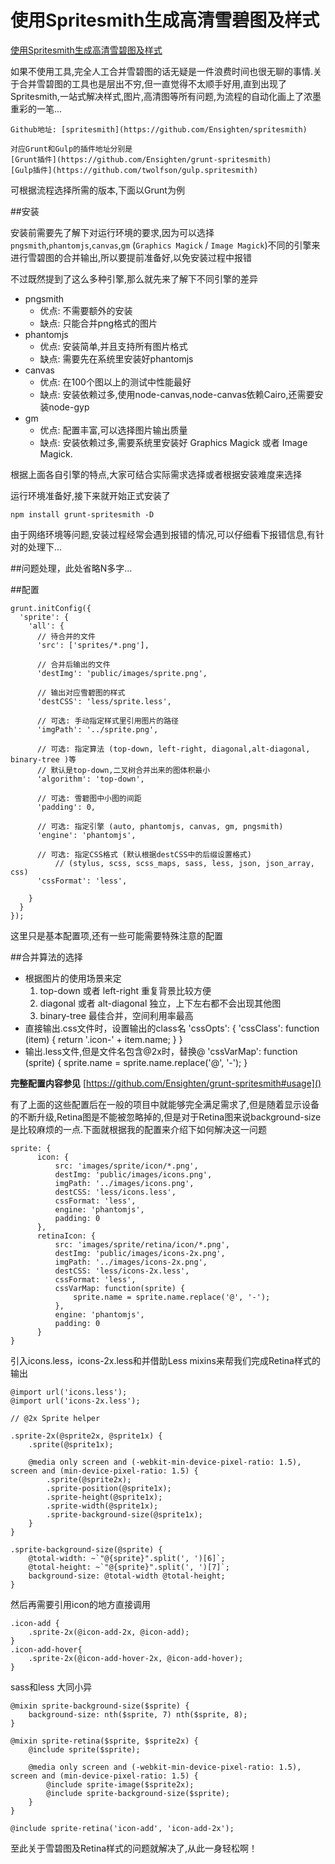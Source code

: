 使用Spritesmith生成高清雪碧图及样式
===================================

[使用Spritesmith生成高清雪碧图及样式](http://www.solodu.com/generate-retina-css-sprite-with-spritesmith/)

如果不使用工具,完全人工合并雪碧图的话无疑是一件浪费时间也很无聊的事情.关于合并雪碧图的工具也是层出不穷,但一直觉得不太顺手好用,直到出现了Spritesmith,一站式解决样式,图片,高清图等所有问题,为流程的自动化画上了浓墨重彩的一笔...

    Github地址: [spritesmith](https://github.com/Ensighten/spritesmith)
    
    对应Grunt和Gulp的插件地址分别是
    [Grunt插件](https://github.com/Ensighten/grunt-spritesmith)
    [Gulp插件](https://github.com/twolfson/gulp.spritesmith)

可根据流程选择所需的版本,下面以Grunt为例

##安装

安装前需要先了解下对运行环境的要求,因为可以选择`pngsmith`,`phantomjs`,`canvas`,`gm` (`Graphics Magick` / `Image Magick`)不同的引擎来进行雪碧图的合并输出,所以要提前准备好,以免安装过程中报错

不过既然提到了这么多种引擎,那么就先来了解下不同引擎的差异

- pngsmith
  - 优点: 不需要额外的安装
  - 缺点: 只能合并png格式的图片
- phantomjs
  - 优点: 安装简单,并且支持所有图片格式
  - 缺点: 需要先在系统里安装好phantomjs
- canvas
  - 优点: 在100个图以上的测试中性能最好
  - 缺点: 安装依赖过多,使用node-canvas,node-canvas依赖Cairo,还需要安装node-gyp
- gm
  - 优点: 配置丰富,可以选择图片输出质量
  - 缺点: 安装依赖过多,需要系统里安装好 Graphics Magick 或者 Image Magick.

根据上面各自引擎的特点,大家可结合实际需求选择或者根据安装难度来选择

运行环境准备好,接下来就开始正式安装了

    npm install grunt-spritesmith -D

由于网络环境等问题,安装过程经常会遇到报错的情况,可以仔细看下报错信息,有针对的处理下...

##问题处理，此处省略N多字...

##配置

    grunt.initConfig({  
      'sprite': {
        'all': {
          // 待合并的文件
          'src': ['sprites/*.png'],

          // 合并后输出的文件
          'destImg': 'public/images/sprite.png',
          
          // 输出对应雪碧图的样式
          'destCSS': 'less/sprite.less',
          
          // 可选: 手动指定样式里引用图片的路径
          'imgPath': '../sprite.png',
          
          // 可选: 指定算法 (top-down, left-right, diagonal,alt-diagonal, binary-tree )等
          // 默认是top-down,二叉树合并出来的图体积最小
          'algorithm': 'top-down',
          
          // 可选: 雪碧图中小图的间距
          'padding': 0,
          
          // 可选: 指定引擎 (auto, phantomjs, canvas, gm, pngsmith)
          'engine': 'phantomjs',
          
          // 可选: 指定CSS格式 (默认根据destCSS中的后缀设置格式)
              // (stylus, scss, scss_maps, sass, less, json, json_array, css)
          'cssFormat': 'less',
          
        }
      }
    });

这里只是基本配置项,还有一些可能需要特殊注意的配置

##合并算法的选择

- 根据图片的使用场景来定
  1. top-down 或者 left-right 重复背景比较方便
  2. diagonal 或者 alt-diagonal 独立，上下左右都不会出现其他图
  3. binary-tree 最佳合并，空间利用率最高
- 直接输出.css文件时，设置输出的class名
      'cssOpts': {
        'cssClass': function (item) {
          return '.icon-' + item.name;
        }
      }
- 输出.less文件,但是文件名包含@2x时，替换@
      'cssVarMap': function (sprite) {
        sprite.name = sprite.name.replace('@', '-');
      }

**完整配置内容参见** [https://github.com/Ensighten/grunt-spritesmith#usage]()

有了上面的这些配置后在一般的项目中就能够完全满足需求了,但是随着显示设备的不断升级,Retina图是不能被忽略掉的,但是对于Retina图来说background-size是比较麻烦的一点.下面就根据我的配置来介绍下如何解决这一问题

    sprite: {
          icon: {
              src: 'images/sprite/icon/*.png',
              destImg: 'public/images/icons.png',
              imgPath: '../images/icons.png',
              destCSS: 'less/icons.less',
              cssFormat: 'less',
              engine: 'phantomjs',
              padding: 0
          },
          retinaIcon: {
              src: 'images/sprite/retina/icon/*.png',
              destImg: 'public/images/icons-2x.png',
              imgPath: '../images/icons-2x.png',
              destCSS: 'less/icons-2x.less',
              cssFormat: 'less',
              cssVarMap: function(sprite) {
                  sprite.name = sprite.name.replace('@', '-');
              },
              engine: 'phantomjs',
              padding: 0
          }
    }


引入icons.less，icons-2x.less和并借助Less mixins来帮我们完成Retina样式的输出

    @import url('icons.less');
    @import url('icons-2x.less');
    
    // @2x Sprite helper
    
    .sprite-2x(@sprite2x, @sprite1x) {
        .sprite(@sprite1x);
    
        @media only screen and (-webkit-min-device-pixel-ratio: 1.5), screen and (min-device-pixel-ratio: 1.5) {
            .sprite(@sprite2x);
            .sprite-position(@sprite1x);
            .sprite-height(@sprite1x);
            .sprite-width(@sprite1x);
            .sprite-background-size(@sprite1x);
        }
    }

    .sprite-background-size(@sprite) {
        @total-width: ~`"@{sprite}".split(', ')[6]`;
        @total-height: ~`"@{sprite}".split(', ')[7]`;
        background-size: @total-width @total-height;
    }

然后再需要引用icon的地方直接调用

    .icon-add {
        .sprite-2x(@icon-add-2x, @icon-add);
    }
    .icon-add-hover{
        .sprite-2x(@icon-add-hover-2x, @icon-add-hover);
    }

sass和less 大同小异

    @mixin sprite-background-size($sprite) {
        background-size: nth($sprite, 7) nth($sprite, 8);
    }
    
    @mixin sprite-retina($sprite, $sprite2x) {
        @include sprite($sprite);
    
        @media only screen and (-webkit-min-device-pixel-ratio: 1.5), screen and (min-device-pixel-ratio: 1.5) {
            @include sprite-image($sprite2x);
            @include sprite-background-size($sprite);
        }
    }
    
    @include sprite-retina('icon-add', 'icon-add-2x');

至此关于雪碧图及Retina样式的问题就解决了,从此一身轻松啊！


